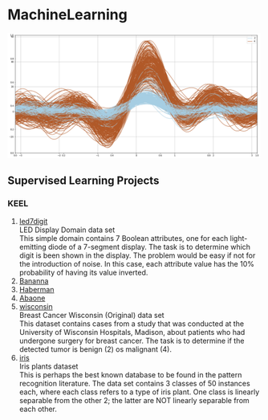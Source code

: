 # MachineLearning
<img src="KEEL/Projects/Supervised/Standard/wisconsin/Data/Visual/andrews_curves.png">

## Supervised Learning Projects
### KEEL
1. [led7digit](KEEL/Projects/Supervised/Standard/led7digit/)  
   LED Display Domain data set  
   This simple domain contains 7 Boolean attributes, one for each light-emitting diode of a 7-segment display. The task is to determine which digit is been shown in the display. The problem would be easy if not for the introduction of noise. In this case, each attribute value has the 10% probability of having its value inverted.  
2. [Bananna](KEEL/Projects/Supervised/Standard/Bananna/)  
3. [Haberman](KEEL/Projects/Supervised/Standard/Haberman/)  
4. [Abaone](KEEL/Projects/Supervised/Standard/Abalone/)  
5. [wisconsin](KEEL/Projects/Supervised/Standard/wisconsin/)  
   Breast Cancer Wisconsin (Original) data set  
   This dataset contains cases from a study that was conducted at the University of Wisconsin Hospitals, Madison, about patients who had undergone surgery for breast cancer. The task is to determine if the detected tumor is benign (2) os malignant (4).  
6. [iris](KEEL/Projects/Supervised/iris/)  
  Iris plants dataset  
  This is perhaps the best known database to be found in the pattern recognition literature. The data set contains 3 classes of 50 instances each, where each class refers to a type of iris plant. One class is linearly separable from the other 2; the latter are NOT linearly separable from each other.  


